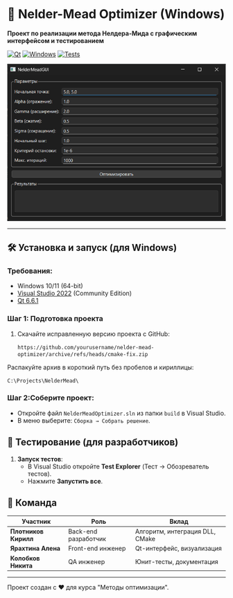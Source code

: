 # 🚀 Nelder-Mead Optimizer (Windows)

**Проект по реализации метода Нелдера-Мида с графическим интерфейсом и тестированием**

[![Qt](https://img.shields.io/badge/Qt-6.6.1-green?logo=qt)](https://www.qt.io/)
[![Windows](https://img.shields.io/badge/Windows-10%2F11-blue?logo=windows)](https://www.microsoft.com/)
[![Tests](https://img.shields.io/badge/Тесты-Passed-brightgreen)](https://github.com/google/googletest)

<img src="screenshot.png" width="600" alt="Скриншот интерфейса">

---

## 🛠 Установка и запуск (для Windows)

### Требования:
- Windows 10/11 (64-bit)
- [Visual Studio 2022](https://visualstudio.microsoft.com/ru/) (Community Edition)
- [Qt 6.6.1](https://www.qt.io/download) 
### Шаг 1: Подготовка проекта
1. Скачайте исправленную версию проекта с GitHub:
   ```url
   https://github.com/yourusername/nelder-mead-optimizer/archive/refs/heads/cmake-fix.zip
Распакуйте архив в короткий путь без пробелов и кириллицы:
 ```url
C:\Projects\NelderMead\
```
### Шаг 2:**Соберите проект**:
   - Откройте файл `NelderMeadOptimizer.sln` из папки `build` в Visual Studio.
   - В меню выберите: `Сборка → Собрать решение`.


## 🧪 Тестирование (для разработчиков)

1. **Запуск тестов**:
   - В Visual Studio откройте **Test Explorer** (Тест → Обозреватель тестов).
   - Нажмите **Запустить все**.
## 👥 Команда

| Участник             | Роль                | Вклад                              |
|----------------------|---------------------|------------------------------------|
| **Плотников Кирилл** | Back-end разработчик | Алгоритм, интеграция DLL, CMake   |
| **Ярахтина Алена**   | Front-end инженер   | Qt-интерфейс, визуализация        |
| **Колобков Никита**  | QA инженер          | Юнит-тесты, документация          |

---

Проект создан с ❤️ для курса "Методы оптимизации".  
